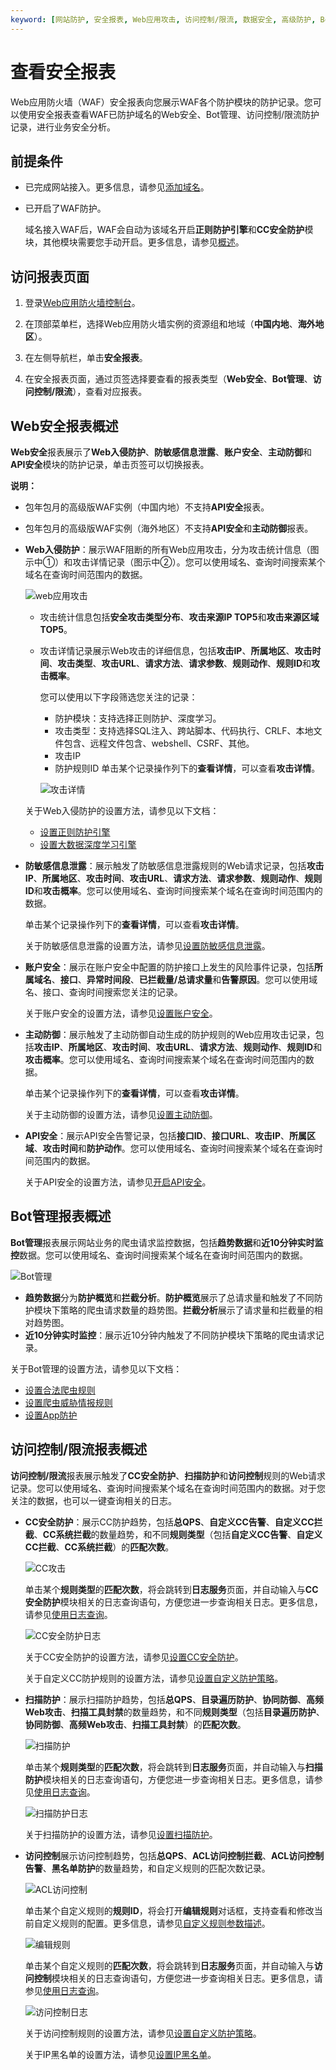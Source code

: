 ```yaml
---
keyword: [网站防护, 安全报表, Web应用攻击, 访问控制/限流, 数据安全, 高级防护, Bot管理]
---
```


# 查看安全报表

Web应用防火墙（WAF）安全报表向您展示WAF各个防护模块的防护记录。您可以使用安全报表查看WAF已防护域名的Web安全、Bot管理、访问控制/限流防护记录，进行业务安全分析。

## 前提条件

-   已完成网站接入。更多信息，请参见[添加域名](/intl.zh-CN/接入WAF/CNAME接入/添加域名.md)。
-   已开启了WAF防护。

    域名接入WAF后，WAF会自动为该域名开启**正则防护引擎**和**CC安全防护**模块，其他模块需要您手动开启。更多信息，请参见[概述](/intl.zh-CN/网站防护配置/概述.md)。


## 访问报表页面

1.  登录[Web应用防火墙控制台](https://yundun.console.aliyun.com/?p=waf)。

2.  在顶部菜单栏，选择Web应用防火墙实例的资源组和地域（**中国内地**、**海外地区**）。

3.  在左侧导航栏，单击**安全报表**。

4.  在安全报表页面，通过页签选择要查看的报表类型（**Web安全**、**Bot管理**、**访问控制/限流**），查看对应报表。


## Web安全报表概述

**Web安全**报表展示了**Web入侵防护**、**防敏感信息泄露**、**账户安全**、**主动防御**和**API安全**模块的防护记录，单击页签可以切换报表。

**说明：**

-   包年包月的高级版WAF实例（中国内地）不支持**API安全**报表。
-   包年包月的高级版WAF实例（海外地区）不支持**API安全**和**主动防御**报表。

-   **Web入侵防护**：展示WAF阻断的所有Web应用攻击，分为攻击统计信息（图示中①）和攻击详情记录（图示中②）。您可以使用域名、查询时间搜索某个域名在查询时间范围内的数据。

    ![web应用攻击](https://static-aliyun-doc.oss-cn-hangzhou.aliyuncs.com/assets/img/zh-CN/3477813061/p77269.png)

    -   攻击统计信息包括**安全攻击类型分布**、**攻击来源IP TOP5**和**攻击来源区域 TOP5**。
    -   攻击详情记录展示Web攻击的详细信息，包括**攻击IP**、**所属地区**、**攻击时间**、**攻击类型**、**攻击URL**、**请求方法**、**请求参数**、**规则动作**、**规则ID**和**攻击概率**。

        您可以使用以下字段筛选您关注的记录：

        -   防护模块：支持选择正则防护、深度学习。
        -   攻击类型：支持选择SQL注入、跨站脚本、代码执行、CRLF、本地文件包含、远程文件包含、webshell、CSRF、其他。
        -   攻击IP
        -   防护规则ID
        单击某个记录操作列下的**查看详情**，可以查看**攻击详情**。

        ![攻击详情](https://static-aliyun-doc.oss-cn-hangzhou.aliyuncs.com/assets/img/zh-CN/7009053951/p109944.png)

    关于Web入侵防护的设置方法，请参见以下文档：

    -   [设置正则防护引擎](/intl.zh-CN/网站防护配置/Web安全/设置正则防护引擎.md)
    -   [设置大数据深度学习引擎](/intl.zh-CN/网站防护配置/Web安全/设置大数据深度学习引擎.md)
-   **防敏感信息泄露**：展示触发了防敏感信息泄露规则的Web请求记录，包括**攻击IP**、**所属地区**、**攻击时间**、**攻击URL**、**请求方法**、**请求参数**、**规则动作**、**规则ID**和**攻击概率**。您可以使用域名、查询时间搜索某个域名在查询时间范围内的数据。

    单击某个记录操作列下的**查看详情**，可以查看**攻击详情**。

    关于防敏感信息泄露的设置方法，请参见[设置防敏感信息泄露](/intl.zh-CN/网站防护配置/Web安全/设置防敏感信息泄露.md)。

-   **账户安全**：展示在账户安全中配置的防护接口上发生的风险事件记录，包括**所属域名**、**接口**、**异常时间段**、**已拦截量/总请求量**和**告警原因**。您可以使用域名、接口、查询时间搜索您关注的记录。

    关于账户安全的设置方法，请参见[设置账户安全](/intl.zh-CN/防护实验室/设置账户安全.md)。

-   **主动防御**：展示触发了主动防御自动生成的防护规则的Web应用攻击记录，包括**攻击IP**、**所属地区**、**攻击时间**、**攻击URL**、**请求方法**、**规则动作**、**规则ID**和**攻击概率**。您可以使用域名、查询时间搜索某个域名在查询时间范围内的数据。

    单击某个记录操作列下的**查看详情**，可以查看**攻击详情**。

    关于主动防御的设置方法，请参见[设置主动防御](/intl.zh-CN/网站防护配置/Web安全/设置主动防御.md)。

-   **API安全**：展示API安全告警记录，包括**接口ID**、**接口URL**、**攻击IP**、**所属区域**、**攻击时间**和**防护动作**。您可以使用域名、查询时间搜索某个域名在查询时间范围内的数据。

    关于API安全的设置方法，请参见[开启API安全](/intl.zh-CN/防护实验室/开启API安全.md)。


## Bot管理报表概述

**Bot管理**报表展示网站业务的爬虫请求监控数据，包括**趋势数据**和**近10分钟实时监控**数据。您可以使用域名、查询时间搜索某个域名在查询时间范围内的数据。

![Bot管理](https://static-aliyun-doc.oss-cn-hangzhou.aliyuncs.com/assets/img/zh-CN/2933219951/p96130.png)

-   **趋势数据**分为**防护概览**和**拦截分析**。**防护概览**展示了总请求量和触发了不同防护模块下策略的爬虫请求数量的趋势图。**拦截分析**展示了请求量和拦截量的相对趋势图。
-   **近10分钟实时监控**：展示近10分钟内触发了不同防护模块下策略的爬虫请求记录。

关于Bot管理的设置方法，请参见以下文档：

-   [设置合法爬虫规则](/intl.zh-CN/网站防护配置/Bot管理/设置合法爬虫规则.md)
-   [设置爬虫威胁情报规则](/intl.zh-CN/网站防护配置/Bot管理/设置爬虫威胁情报规则.md)
-   [设置App防护](/intl.zh-CN/网站防护配置/Bot管理/App防护/设置App防护.md)

## 访问控制/限流报表概述

**访问控制/限流**报表展示触发了**CC安全防护**、**扫描防护**和**访问控制**规则的Web请求记录。您可以使用域名、查询时间搜索某个域名在查询时间范围内的数据。对于您关注的数据，也可以一键查询相关的日志。

-   **CC安全防护**：展示CC防护趋势，包括**总QPS**、**自定义CC告警**、**自定义CC拦截**、**CC系统拦截**的数量趋势，和不同**规则类型**（包括**自定义CC告警**、**自定义CC拦截**、**CC系统拦截**）的**匹配次数**。

    ![CC攻击](https://static-aliyun-doc.oss-cn-hangzhou.aliyuncs.com/assets/img/zh-CN/3933219951/p77274.png)

    单击某个**规则类型**的**匹配次数**，将会跳转到**日志服务**页面，并自动输入与**CC安全防护**模块相关的日志查询语句，方便您进一步查询相关日志。更多信息，请参见[使用日志查询](/intl.zh-CN/日志管理/日志服务/使用日志查询.md)。

    ![CC安全防护日志](https://static-aliyun-doc.oss-cn-hangzhou.aliyuncs.com/assets/img/zh-CN/8009053951/p109965.png)

    关于CC安全防护的设置方法，请参见[设置CC安全防护](/intl.zh-CN/网站防护配置/访问控制/限流/设置CC安全防护.md)。

    关于自定义CC防护规则的设置方法，请参见[设置自定义防护策略](/intl.zh-CN/网站防护配置/访问控制/限流/设置自定义防护策略.md)。

-   **扫描防护**：展示扫描防护趋势，包括**总QPS**、**目录遍历防护**、**协同防御**、**高频Web攻击**、**扫描工具封禁**的数量趋势，和不同**规则类型**（包括**目录遍历防护**、**协同防御**、**高频Web攻击**、**扫描工具封禁**）的**匹配次数**。

    ![扫描防护](https://static-aliyun-doc.oss-cn-hangzhou.aliyuncs.com/assets/img/zh-CN/3933219951/p77275.png)

    单击某个**规则类型**的**匹配次数**，将会跳转到**日志服务**页面，并自动输入与**扫描防护**模块相关的日志查询语句，方便您进一步查询相关日志。更多信息，请参见[使用日志查询](/intl.zh-CN/日志管理/日志服务/使用日志查询.md)。

    ![扫描防护日志](https://static-aliyun-doc.oss-cn-hangzhou.aliyuncs.com/assets/img/zh-CN/8009053951/p109969.png)

    关于扫描防护的设置方法，请参见[设置扫描防护](/intl.zh-CN/网站防护配置/访问控制/限流/设置扫描防护.md)。

-   **访问控制**展示访问控制趋势，包括**总QPS**、**ACL访问控制拦截**、**ACL访问控制告警**、**黑名单防护**的数量趋势，和自定义规则的匹配次数记录。

    ![ACL访问控制](https://static-aliyun-doc.oss-cn-hangzhou.aliyuncs.com/assets/img/zh-CN/3933219951/p77276.png)

    单击某个自定义规则的**规则ID**，将会打开**编辑规则**对话框，支持查看和修改当前自定义规则的配置。更多信息，请参见[自定义规则参数描述](/intl.zh-CN/网站防护配置/访问控制/限流/设置自定义防护策略.mdtable_yyy_1au_bf1)。

    ![编辑规则](https://static-aliyun-doc.oss-cn-hangzhou.aliyuncs.com/assets/img/zh-CN/9009053951/p110085.png)

    单击某个自定义规则的**匹配次数**，将会跳转到**日志服务**页面，并自动输入与**访问控制**模块相关的日志查询语句，方便您进一步查询相关日志。更多信息，请参见[使用日志查询](/intl.zh-CN/日志管理/日志服务/使用日志查询.md)。

    ![访问控制日志](https://static-aliyun-doc.oss-cn-hangzhou.aliyuncs.com/assets/img/zh-CN/9009053951/p109981.png)

    关于访问控制规则的设置方法，请参见[设置自定义防护策略](/intl.zh-CN/网站防护配置/访问控制/限流/设置自定义防护策略.md)。

    关于IP黑名单的设置方法，请参见[设置IP黑名单](/intl.zh-CN/网站防护配置/访问控制/限流/设置IP黑名单.md)。


